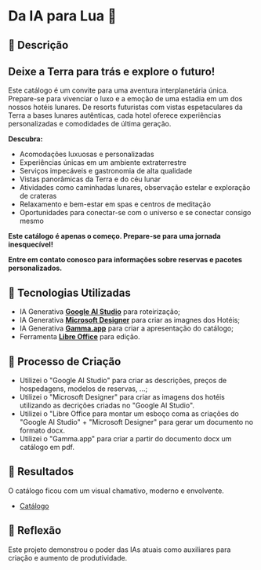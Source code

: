 # Da IA para Lua 🌌

## 📒 Descrição
## Deixe a Terra para trás e explore o futuro!

Este catálogo é um convite para uma aventura interplanetária única. Prepare-se para vivenciar o luxo e a emoção de uma estadia em um dos nossos hotéis lunares. De resorts futuristas com vistas espetaculares da Terra a bases lunares autênticas, cada hotel oferece experiências personalizadas e comodidades de última geração.

**Descubra:**

* Acomodações luxuosas e personalizadas
* Experiências únicas em um ambiente extraterrestre
* Serviços impecáveis e gastronomia de alta qualidade
* Vistas panorâmicas da Terra e do céu lunar
* Atividades como caminhadas lunares, observação estelar e exploração de crateras
* Relaxamento e bem-estar em spas e centros de meditação
* Oportunidades para conectar-se com o universo e se conectar consigo mesmo

**Este catálogo é apenas o começo. Prepare-se para uma jornada inesquecível!**

**Entre em contato conosco para informações sobre reservas e pacotes personalizados.**

## 🤖 Tecnologias Utilizadas
- IA Generativa **[Google AI Studio](https://aistudio.google.com/)** para roteirização;
- IA Generativa **[Microsoft Designer](https://designer.microsoft.com/)** para criar as imagnes dos Hotéis;
- IA Generativa **[Gamma.app](https://gamma.app/)** para criar a apresentação do catálogo;
- Ferramenta **[Libre Office](https://pt-br.libreoffice.org/)** para edição.

## 🧐 Processo de Criação
- Utilizei o "Google AI Studio" para criar as descrições, preços de hospedagens, modelos de reservas, ...;
- Utilizei o "Microsoft Designer" para criar as imagens dos hotéis utilizando as decrições criadas no "Google AI Studio".
- Utilizei o "Libre Office para montar um esboço coma as criações do "Google AI Studio" + "Microsoft Designer" para gerar um documento no formato docx.
- Utilizei o "Gamma.app" para criar a partir do documento docx um catálogo em pdf.

## 🚀 Resultados
O catálogo ficou com um visual chamativo, moderno e envolvente.
- [Catálogo](https://github.com/Toledoreis/lab-natty-or-not/blob/main/Catalogo-de-Hoteis-Lunares.pdf)

## 💭 Reflexão
Este projeto demonstrou o poder das IAs atuais como auxiliares para criação e aumento de produtividade.

